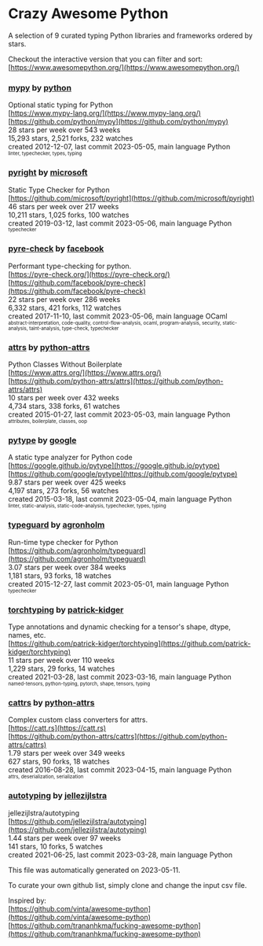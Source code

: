 # Crazy Awesome Python
A selection of 9 curated typing Python libraries and frameworks ordered by stars.  

Checkout the interactive version that you can filter and sort: 
[https://www.awesomepython.org/](https://www.awesomepython.org/)  


### [mypy](https://github.com/python/mypy) by [python](https://github.com/python)  
Optional static typing for Python  
[https://www.mypy-lang.org/](https://www.mypy-lang.org/)  
[https://github.com/python/mypy](https://github.com/python/mypy)  
28 stars per week over 543 weeks  
15,293 stars, 2,521 forks, 232 watches  
created 2012-12-07, last commit 2023-05-05, main language Python  
<sub><sup>linter, typechecker, types, typing</sup></sub>


### [pyright](https://github.com/microsoft/pyright) by [microsoft](https://github.com/microsoft)  
Static Type Checker for Python  
[https://github.com/microsoft/pyright](https://github.com/microsoft/pyright)  
46 stars per week over 217 weeks  
10,211 stars, 1,025 forks, 100 watches  
created 2019-03-12, last commit 2023-05-06, main language Python  
<sub><sup>typechecker</sup></sub>


### [pyre-check](https://github.com/facebook/pyre-check) by [facebook](https://github.com/facebook)  
Performant type-checking for python.  
[https://pyre-check.org/](https://pyre-check.org/)  
[https://github.com/facebook/pyre-check](https://github.com/facebook/pyre-check)  
22 stars per week over 286 weeks  
6,332 stars, 421 forks, 112 watches  
created 2017-11-10, last commit 2023-05-06, main language OCaml  
<sub><sup>abstract-interpretation, code-quality, control-flow-analysis, ocaml, program-analysis, security, static-analysis, taint-analysis, type-check, typechecker</sup></sub>


### [attrs](https://github.com/python-attrs/attrs) by [python-attrs](https://github.com/python-attrs)  
Python Classes Without Boilerplate  
[https://www.attrs.org/](https://www.attrs.org/)  
[https://github.com/python-attrs/attrs](https://github.com/python-attrs/attrs)  
10 stars per week over 432 weeks  
4,734 stars, 338 forks, 61 watches  
created 2015-01-27, last commit 2023-05-03, main language Python  
<sub><sup>attributes, boilerplate, classes, oop</sup></sub>


### [pytype](https://github.com/google/pytype) by [google](https://github.com/google)  
A static type analyzer for Python code  
[https://google.github.io/pytype](https://google.github.io/pytype)  
[https://github.com/google/pytype](https://github.com/google/pytype)  
9.87 stars per week over 425 weeks  
4,197 stars, 273 forks, 56 watches  
created 2015-03-18, last commit 2023-05-04, main language Python  
<sub><sup>linter, static-analysis, static-code-analysis, typechecker, types, typing</sup></sub>


### [typeguard](https://github.com/agronholm/typeguard) by [agronholm](https://github.com/agronholm)  
Run-time type checker for Python  
[https://github.com/agronholm/typeguard](https://github.com/agronholm/typeguard)  
3.07 stars per week over 384 weeks  
1,181 stars, 93 forks, 18 watches  
created 2015-12-27, last commit 2023-05-01, main language Python  
<sub><sup>typechecker</sup></sub>


### [torchtyping](https://github.com/patrick-kidger/torchtyping) by [patrick-kidger](https://github.com/patrick-kidger)  
Type annotations and dynamic checking for a tensor's shape, dtype, names, etc.  
[https://github.com/patrick-kidger/torchtyping](https://github.com/patrick-kidger/torchtyping)  
11 stars per week over 110 weeks  
1,229 stars, 29 forks, 14 watches  
created 2021-03-28, last commit 2023-03-16, main language Python  
<sub><sup>named-tensors, python-typing, pytorch, shape, tensors, typing</sup></sub>


### [cattrs](https://github.com/python-attrs/cattrs) by [python-attrs](https://github.com/python-attrs)  
Complex custom class converters for attrs.  
[https://catt.rs](https://catt.rs)  
[https://github.com/python-attrs/cattrs](https://github.com/python-attrs/cattrs)  
1.79 stars per week over 349 weeks  
627 stars, 90 forks, 18 watches  
created 2016-08-28, last commit 2023-04-15, main language Python  
<sub><sup>attrs, deserialization, serialization</sup></sub>


### [autotyping](https://github.com/jellezijlstra/autotyping) by [jellezijlstra](https://github.com/jellezijlstra)  
jellezijlstra/autotyping  
[https://github.com/jellezijlstra/autotyping](https://github.com/jellezijlstra/autotyping)  
1.44 stars per week over 97 weeks  
141 stars, 10 forks, 5 watches  
created 2021-06-25, last commit 2023-03-28, main language Python  


This file was automatically generated on 2023-05-11.  

To curate your own github list, simply clone and change the input csv file.  

Inspired by:  
[https://github.com/vinta/awesome-python](https://github.com/vinta/awesome-python)  
[https://github.com/trananhkma/fucking-awesome-python](https://github.com/trananhkma/fucking-awesome-python)  